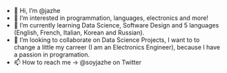 - 👋 Hi, I’m @jazhe
- 👀 I’m interested in programmation, languages, electronics and more!
- 🌱 I’m currently learning Data Science, Software Design and 5 languages (English, French, Italian, Korean and Russian).
- 💞️ I’m looking to collaborate on Data Science Projects, I want to to change a little my carreer (I am an Electronics Engineer), because I have a passion in programation. 
- 📫 How to reach me -> @soyjazhe on Twitter

<!---
jazhe/jazhe is a ✨ special ✨ repository because its `README.md` (this file) appears on your GitHub profile.
You can click the Preview link to take a look at your changes.
--->
